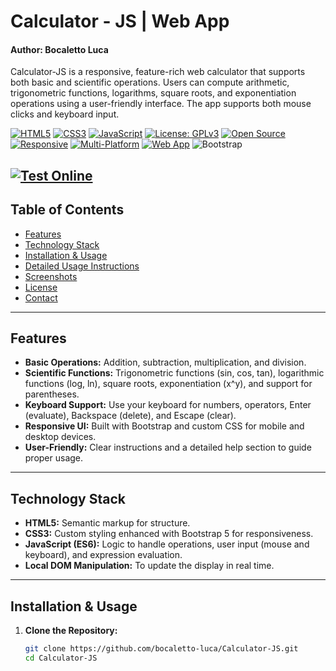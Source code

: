 # Calculator - JS | Web App
#### Author: Bocaletto Luca

Calculator-JS is a responsive, feature-rich web calculator that supports both basic and scientific operations. Users can compute arithmetic, trigonometric functions, logarithms, square roots, and exponentiation operations using a user-friendly interface. The app supports both mouse clicks and keyboard input.

[![HTML5](https://img.shields.io/badge/HTML5-E34F26?style=flat-square&logo=html5&logoColor=white)](https://developer.mozilla.org/en-US/docs/Web/Guide/HTML/HTML5)
[![CSS3](https://img.shields.io/badge/CSS3-1572B6?style=flat-square&logo=css3&logoColor=white)](https://developer.mozilla.org/en-US/docs/Web/CSS)
[![JavaScript](https://img.shields.io/badge/JavaScript-F7DF1E?style=flat-square&logo=javascript&logoColor=black)](https://developer.mozilla.org/en-US/docs/Web/JavaScript)
[![License: GPLv3](https://img.shields.io/badge/License-GPLv3-blue?style=flat-square)](LICENSE)
[![Open Source](https://img.shields.io/badge/Open%20Source-Yes-brightgreen?style=flat-square)]()
[![Responsive](https://img.shields.io/badge/Responsive-Yes-blue?style=flat-square)]()
[![Multi-Platform](https://img.shields.io/badge/Multi--Platform-Yes-blueviolet?style=flat-square)]()
[![Web App](https://img.shields.io/badge/Web%20App-Yes-orange?style=flat-square)]()
![Bootstrap](https://img.shields.io/badge/Style-Bootstrap-7952B3.svg)

[![Test Online](https://img.shields.io/badge/Test%20Online-Click%20Here-brightgreen?style=for-the-badge)](https://bocaletto-luca.github.io/Calculator/)
---

## Table of Contents

- [Features](#features)
- [Technology Stack](#technology-stack)
- [Installation & Usage](#installation--usage)
- [Detailed Usage Instructions](#detailed-usage-instructions)
- [Screenshots](#screenshots)
- [License](#license)
- [Contact](#contact)

---

## Features

- **Basic Operations:** Addition, subtraction, multiplication, and division.
- **Scientific Functions:** Trigonometric functions (sin, cos, tan), logarithmic functions (log, ln), square roots, exponentiation (x^y), and support for parentheses.
- **Keyboard Support:** Use your keyboard for numbers, operators, Enter (evaluate), Backspace (delete), and Escape (clear).
- **Responsive UI:** Built with Bootstrap and custom CSS for mobile and desktop devices.
- **User-Friendly:** Clear instructions and a detailed help section to guide proper usage.

---

## Technology Stack

- **HTML5:** Semantic markup for structure.
- **CSS3:** Custom styling enhanced with Bootstrap 5 for responsiveness.
- **JavaScript (ES6):** Logic to handle operations, user input (mouse and keyboard), and expression evaluation.
- **Local DOM Manipulation:** To update the display in real time.

---

## Installation & Usage

1. **Clone the Repository:**

   ```bash
   git clone https://github.com/bocaletto-luca/Calculator-JS.git
   cd Calculator-JS
